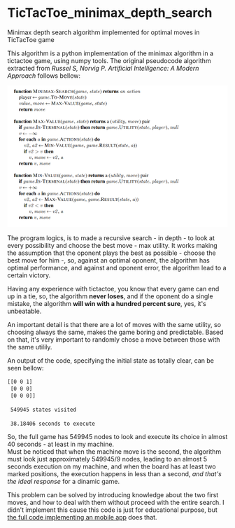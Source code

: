 # TicTacToe_minimax_depth_search
Minimax depth search algorithm implemented for optimal moves in TicTacToe game

This algorithm is a python implementation of the minimax algorithm in a tictactoe game, using numpy tools.
The original pseudocode algorithm extracted from *Russel S, Norvig P. Artificial Intelligence: A Modern Approach* follows bellow:  

<img src="images/minimax_pseudocode.png" width="600">

The program logics, is to made a recursive search - in depth - to look at every possibility and choose the best move - max utility. It works making the assumption that the oponent plays the best as possible - choose the best move for him -, so, against an optimal oponent, the algorithm has optimal performance, and against and oponent error, the algorithm lead to a certain victory.  

Having any experience with tictactoe, you know that every game can end up in a tie, so, the algorithm **never loses**, and if the oponent do a single mistake, the algorithm **will win with a hundred percent sure**, yes, it's unbeatable.  

An important detail is that there are a lot of moves with the same utility, so choosing always the same, makes the game boring and predictable. Based on that, it's very important to randomly chose a move between those with the same utilily.  


An output of the code, specifying the initial state as totally clear, can be seen bellow:

````
[[0 0 1]  
 [0 0 0]  
 [0 0 0]]  

 549945 states visited  

 38.18406 seconds to execute  
 ````

So, the full game has 549945 nodes to look and execute its choice in almost 40 seconds - at least in my machine.  
Must be noticed that when the machine move is the second, the algorithm must look just approximately 549945/9 nodes, leading to an almost 5 seconds execution on my machine, and when the board has at least two marked positions, the execution happens in less than a second, *and that's the ideal response* for a dinamic game.  

This problem can be solved by introducing knowledge about the two first moves, and how to deal with them without proceed with the entire search. I didn't implement this cause this code is just for educational purpose, but [the full code implementing an mobile app](https://github.com/RodrigoMarquesP/TicTacToe_mobile_app) does that.
